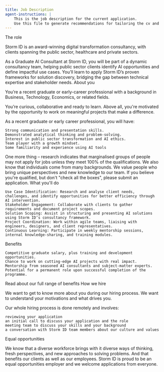 ```yaml
---
title: Job Description
agent-instructions: |
    This is the job description for the current application.
    Use this file to generate recommendations for tailoring the cv and cover letter.
---
```



The role

Storm ID is an award-winning digital transformation consultancy, with clients spanning the public sector, healthcare and private sectors.

As a Graduate AI Consultant at Storm ID, you will be part of a dynamic consultancy team, helping public sector clients identify AI opportunities and define impactful use cases. You’ll learn to apply Storm ID’s proven frameworks for solution discovery, bridging the gap between technical expertise and stakeholder needs.
About you

You’re a recent graduate or early-career professional with a background in Business, Technology, Economics, or related fields.

You’re curious, collaborative and ready to learn. Above all, you're motivated by the opportunity to work on meaningful projects that make a difference.

As a recent graduate or early career professional, you will have:

    Strong communication and presentation skills.
    Demonstrated analytical thinking and problem-solving.
    Interest in public sector transformation and AI ethics.
    Team player with a growth mindset.
    Some familiarity and experience using AI tools

One more thing – research indicates that marginalised groups of people may not apply for jobs unless they meet 100% of the qualifications. We also know that individuals come from many backgrounds. We value people who bring unique perspectives and new knowledge to our team. If you believe you're qualified, but don't "check all the boxes", please submit an application.
What you'll do

    Use Case Identification: Research and analyse client needs, challenges, and identify opportunities for better efficiency through AI intervention.
    Stakeholder Engagement: Collaborate with clients to gather requirements and document project scopes.
    Solution Scoping: Assist in structuring and presenting AI solutions using Storm ID’s consultancy framework.
    Project Coordination: Work within agile teams, liaising with engineers, designers, and client representatives.
    Continuous Learning: Participate in weekly mentorship sessions, internal knowledge-sharing, and training modules.

Benefits

    Competitive graduate salary, plus training and development opportunities.
    Chance to work on cutting-edge AI projects with real impact.
    Mentorship from seasoned AI consultants and subject-matter experts.
    Potential for a permanent role upon successful completion of the programme.

Read about our full range of benefits
How we hire

We want to get to know more about you during our hiring process. We want to understand your motivations and what drives you.

Our whole hiring process is done remotely and involves:

    reviewing your application
    an initial call to discuss your application and the role
    meeting team to discuss your skills and your background
    a conversation with Storm ID team members about our culture and values

Equal opportunities

We know that a diverse workforce brings with it diverse ways of thinking, fresh perspectives, and new approaches to solving problems. And that benefits our clients as well as our employees. Storm ID is proud to be an equal opportunities employer and we welcome applications from everyone.